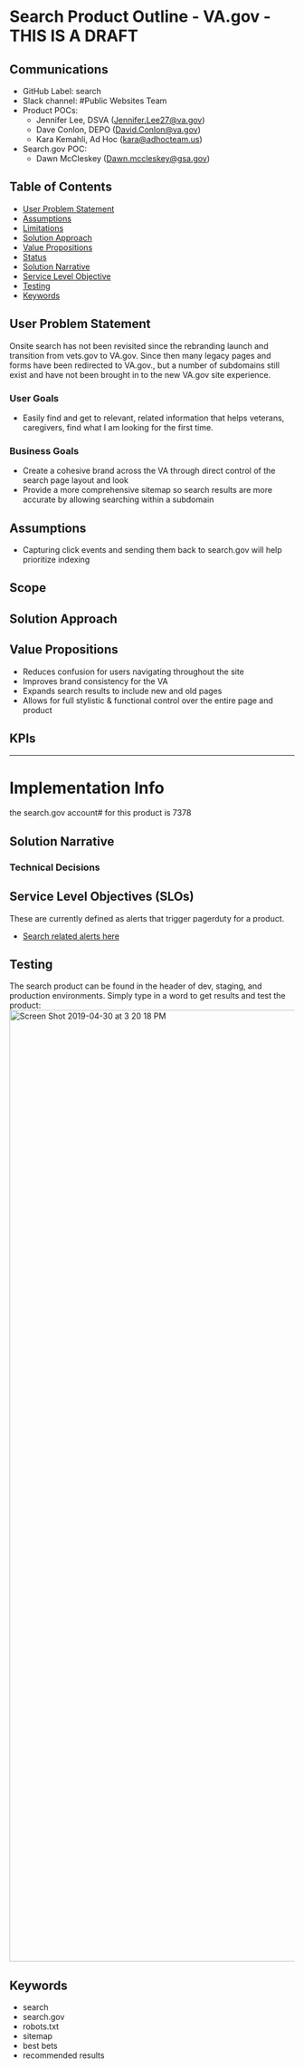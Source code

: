 
# Search Product Outline - VA.gov - THIS IS A DRAFT

## Communications
- GitHub Label: search
- Slack channel: #Public Websites Team
- Product POCs: 
   - Jennifer Lee, DSVA (Jennifer.Lee27@va.gov)
   - Dave Conlon, DEPO (David.Conlon@va.gov)
   - Kara Kemahli, Ad Hoc (kara@adhocteam.us)
- Search.gov POC: 
   - Dawn McCleskey (Dawn.mccleskey@gsa.gov)

## Table of Contents
- [User Problem Statement](#user-problem-statement)
- [Assumptions](#assumptions)
- [Limitations](#limitations)
- [Solution Approach](#solution-approach)
- [Value Propositions](#value-propositions)
- [Status](#status)
- [Solution Narrative](#solution-narrative)
- [Service Level Objective](#service-level-objective)
- [Testing](#testing)
- [Keywords](#keywords)

## User Problem Statement
Onsite search has not been revisited since the rebranding launch and transition from vets.gov to VA.gov. Since then many legacy pages and forms have been redirected to VA.gov., but a number of subdomains still exist and have not been brought in to the new VA.gov site experience. 

### User Goals
- Easily find and get to relevant, related information that helps veterans, caregivers,  find what I am looking for the first time.

### Business Goals
- Create a cohesive brand across the VA through direct control of the search page layout and look
- Provide a more comprehensive sitemap so search results are more accurate by allowing searching within a subdomain

## Assumptions
- Capturing click events and sending them back to search.gov will help prioritize indexing

## Scope 

## Solution Approach
   

## Value Propositions
- Reduces confusion for users navigating throughout the site
- Improves brand consistency for the VA
- Expands search results to include new and old pages
- Allows for full stylistic & functional control over the entire page and product

## KPIs
---

# Implementation Info
the search.gov account# for this product is 7378

## Solution Narrative
### Technical Decisions

## Service Level Objectives (SLOs)
These are currently defined as alerts that trigger pagerduty for a product.
- [Search related alerts here](https://github.com/department-of-veterans-affairs/devops/blob/master/ansible/deployment/config/prometheus/rules/application.rules)

## Testing
The search product can be found in the header of dev, staging, and production environments. Simply type in a word to get results and test the product:
<img width="1680" alt="Screen Shot 2019-04-30 at 3 20 18 PM" src="https://user-images.githubusercontent.com/21130918/56987486-90614300-6b5b-11e9-87d2-8d75f9346b85.png">

## Keywords
- search
- search.gov
- robots.txt
- sitemap
- best bets
- recommended results


